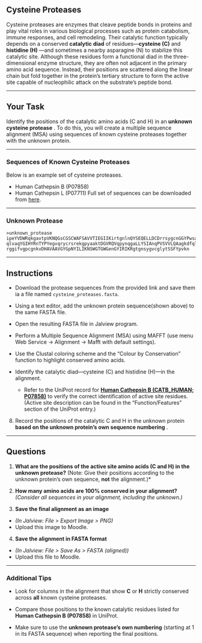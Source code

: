 ## Cysteine Proteases 
Cysteine proteases are enzymes that cleave peptide bonds in proteins and play vital roles in various biological processes such as protein catabolism, immune responses, and cell remodeling. Their catalytic function typically depends on a conserved **catalytic diad**  of residues—**cysteine (C)**  and **histidine (H)** —and sometimes a nearby asparagine (N) to stabilize this catalytic site. Although these residues form a functional diad in the three-dimensional enzyme structure, they are often not adjacent in the primary amino acid sequence. Instead, their positions are scattered along the linear chain but fold together in the protein’s tertiary structure to form the active site capable of nucleophilic attack on the substrate’s peptide bond.

---

## Your Task 
Identify the positions of the catalytic amino acids (C and H) in an **unknown cysteine protease** . To do this, you will create a multiple sequence alignment (MSA) using sequences of known cysteine proteases together with the unknown protein.

---
### Sequences of Known Cysteine Proteases

Below is an example set of cysteine proteases. 
 
- Human Cathepsin B  (P07858)
- Human Cathepsin L  (P07711)
Full set of sequences can be downloaded from [here](https://raw.githubusercontent.com/bioinformatics-core-shared-training/sequence_alignment/main/data/cysteine_proteases.fasta).
---


### Unknown Protease 


```text
>unknown_protease
ipeYVDWRqkgavtpVKNQGsCGSCWAFSAVVTIEGIIKirtgnlnQYSEQELLDCDrrsygcnGGYPwsal
qlvaqYGIHYRnTYPYegvqrycrsrekgpyaaktDGVRQVqpynqgaLLYSIAnqPVSVVLQAagkdfqly
rggifvgpcgnkvDHAVAAVGYGpNYILIKNSWGTGWGenGYIRIKRgtgnsygvcglytSSFYpvkn
```


---


## Instructions 
- Download the protease sequences from the provided link and save them ia a file named `cysteine_proteases.fasta`.
- Using a text editor, add the unknown protein sequence(shown above) to the same FASTA file.
- Open the resulting FASTA file in Jalview program.
- Perform a Multiple Sequence Alignment (MSA) using MAFFT (use menu Web Service -> Alignment -> Mafft with default settings).
 - Use the Clustal coloring scheme and the “Colour by Conservation” function to highlight conserved amino acids.
 
- Identify the catalytic diad—cysteine (C) and histidine (H)—in the alignment.  
  - Refer to the UniProt record for **[Human Cathepsin B (CATB_HUMAN; P07858)](https://www.uniprot.org/uniprotkb/P07858/entry#function)**  to verify the correct identification of active site residues. (Active site description can be found in the “Function/Features” section of the UniProt entry.)
 
8. Record the positions of the catalytic C and H  in the unknown protein **based on the unknown protein’s own sequence numbering** .


---


## Questions 
 
1. **What are the positions of the active site amino acids (C and H) in the unknown protease?** 
(Note: Give their positions according to the unknown protein’s own sequence, **not**  the alignment.)*

2. **How many amino acids are 100% conserved in your alignment?** 
*(Consider all sequences in your alignment, including the unknown.)*
 
3. **Save the final alignment as an image**  
  - *(In Jalview: File > Export Image > PNG)*
  - Upload this image to Moodle.
 
4. **Save the alignment in FASTA format**  
  - *(In Jalview: File > Save As > FASTA (aligned))*
  - Upload this file to Moodle.


---


### Additional Tips 
 
- Look for columns in the alignment that show **C**  or **H**  strictly conserved across **all**  known cysteine proteases.
 
- Compare those positions to the known catalytic residues listed for **Human Cathepsin B (P07858)**  in UniProt.
 
- Make sure to use the **unknown protease’s own numbering**  (starting at 1 in its FASTA sequence) when reporting the final positions.
